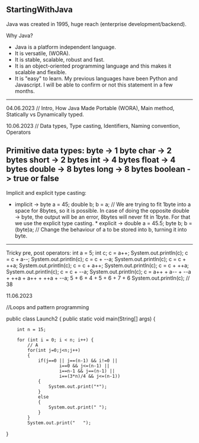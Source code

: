 ## StartingWithJava

Java was created in 1995, huge reach (enterprise development/backend).

Why Java?
- Java is a platform independent language.
- It is versatile, (WORA).
- It is stable, scalable, robust and fast.
- It is an object-oriented programming language and this makes it scalable and flexible.
- It is "easy" to learn. My previous languages have been Python and Javascript. I will be 
  able to confirm or not this statement in a few months.

****************************************************************************

04.06.2023
// Intro, How Java Made Portable (WORA), Main method, Statically vs Dynamically typed.

10.06.2023
// Data types, Type casting, Identifiers, Naming convention, Operators
   
   Primitive data types:
   byte  ->   1 byte
   char  ->   2 bytes
   short ->   2 bytes
   int   ->   4 bytes
   float ->   4 bytes
   double ->  8 bytes
   long  ->   8 bytes
   boolean -> true or false 
   -------------------------------------------------------------------------
   
   Implicit and explicit type casting:
   * implicit ->
     byte a = 45;
     double b;
     b = a;
     // We are trying to fit 1byte into a space for 8bytes, so it is possible.
        In case of doing the opposite double -> byte, the output will be an error, 8bytes will never fit in 1byte.
        For that we use the explicit type casting.
    * explicit ->
      double a = 45.5;
      byte b;
      b = (byte)a; // Change the behaviour of a to be stored into b, turning it into byte.
   -------------------------------------------------------------------------  
     
   Tricky pre, post operators:
   int a = 5;
   int c;
		c = a++;
		System.out.println(c);
		c = c + a--;
		System.out.println(c);
		c = c + --a;
		System.out.println(c);
		c = c + ++a;
		System.out.println(c);
		c = c + a++;
		System.out.println(c);
		c = c + ++a;
		System.out.println(c);
		c = c + --a;
		System.out.println(c);
  	c = a++ + a-- + --a + ++a + a++ + ++a + --a;
		    5   + 6   +   4 +   5 + 6   +   7 +   6
		System.out.println(c);
    // 38
    
    

11.06.2023

//Loops and pattern programming 

public class Launch2 {
    public static void main(String[] args) {

        int n = 15;

        for (int i = 0; i < n; i++) {
            // A
            for(int j=0;j<n;j++)
            {
                if(j==0 || j==(n-1) && i!=0 ||
                        i==0 && j<=(n-1) ||
                        i==n-1 && j==(n-1) ||
                        i==(3*n)/4 && j<=(n-1))
                {
                    System.out.print("*");
                }
                else
                {
                    System.out.print(" ");
                }
            }
            System.out.print("   ");
}
